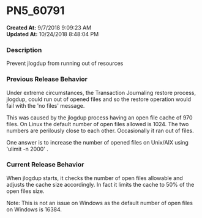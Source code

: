 # PN5_60791

**Created At:** 9/7/2018 9:09:23 AM  
**Updated At:** 10/24/2018 8:48:04 PM  


### Description

Prevent jlogdup from running out of resources



### Previous Release Behavior

Under extreme circumstances, the Transaction Journaling restore process, jlogdup, could run out of opened files and so the restore operation would fail with the 'no files' message.

This was caused by the jlogdup process having an open file cache of 970 files. On Linux the default number of open files allowed is 1024. The two numbers are perilously close to each other. Occasionally it ran out of files.

One answer is to increase the number of opened files on Unix/AIX using 'ulimit -n 2000' .



### Current Release Behavior

When jlogdup starts, it checks the number of open files allowable and adjusts the cache size accordingly. In fact it limits the cache to 50% of the open files size.

Note: This is not an issue on Windows as the default number of open files on Windows is 16384.
